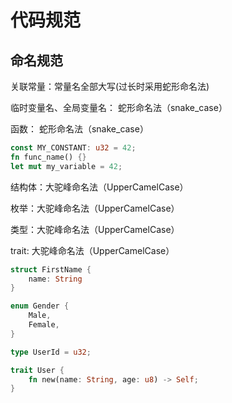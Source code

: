 # 代码规范
## 命名规范
关联常量：常量名全部大写(过长时采用蛇形命名法)

临时变量名、全局变量名： 蛇形命名法（snake_case）

函数： 蛇形命名法（snake_case）

```rust
const MY_CONSTANT: u32 = 42;
fn func_name() {}
let mut my_variable = 42;
```

结构体：大驼峰命名法（UpperCamelCase）

枚举：大驼峰命名法（UpperCamelCase）

类型：大驼峰命名法（UpperCamelCase）

trait: 大驼峰命名法（UpperCamelCase）

```rust
struct FirstName {
    name: String
}

enum Gender {
    Male,
    Female,
}

type UserId = u32;

trait User {
    fn new(name: String, age: u8) -> Self;
}
```
